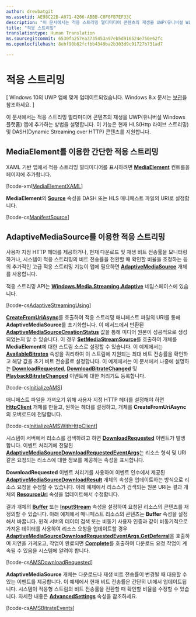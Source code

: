 ```yaml
---
author: drewbatgit
ms.assetid: AE98C22B-A071-4206-ABBB-C0F0FB7EF33C
description: "이 문서에서는 적응 스트리밍 멀티미디어 콘텐츠의 재생을 UWP(유니버설 Windows 플랫폼) 앱에 추가하는 방법을 설명합니다. 이 기능은 현재 HLS(Http 라이브 스트리밍) 및 DASH(Dynamic Streaming over HTTP) 콘텐츠를 지원합니다."
title: "적응 스트리밍"
translationtype: Human Translation
ms.sourcegitcommit: 6530fa257ea3735453a97eb5d916524e750e62fc
ms.openlocfilehash: 8ebf90b02fcfbb4349ba2b303d9c91727b731ad7

---
```


# 적응 스트리밍

\[ Windows 10의 UWP 앱에 맞게 업데이트되었습니다. Windows 8.x 문서는 [보관](http://go.microsoft.com/fwlink/p/?linkid=619132)을 참조하세요. \]

이 문서에서는 적응 스트리밍 멀티미디어 콘텐츠의 재생을 UWP(유니버설 Windows 플랫폼) 앱에 추가하는 방법을 설명합니다. 이 기능은 현재 HLS(Http 라이브 스트리밍) 및 DASH(Dynamic Streaming over HTTP) 콘텐츠를 지원합니다.

## MediaElement를 이용한 간단한 적응 스트리밍

XAML 기반 앱에서 적응 스트리밍 멀티미디어를 표시하려면 [**MediaElement**](https://msdn.microsoft.com/library/windows/apps/br242926) 컨트롤을 페이지에 추가합니다.

[!code-xml[MediaElementXAML](./code/AdaptiveStreaming_Win10/cs/MainPage.xaml#SnippetMediaElementXAML)]

**MediaElement**의 [**Source**](https://msdn.microsoft.com/library/windows/apps/br227420) 속성을 DASH 또는 HLS 매니페스트 파일의 URI로 설정합니다.

[!code-cs[ManifestSource](./code/AdaptiveStreaming_Win10/cs/MainPage.xaml.cs#SnippetManifestSource)]

## AdaptiveMediaSource를 이용한 적응 스트리밍

사용자 지정 HTTP 헤더를 제공하거나, 현재 다운로드 및 재생 비트 전송률을 모니터링하거나, 시스템이 적응 스트리밍의 비트 전송률을 전환할 때 확인할 비율을 조정하는 등의 추가적인 고급 적응 스트리밍 기능이 앱에 필요하면 [**AdaptiveMediaSource**](https://msdn.microsoft.com/library/windows/apps/dn946912) 개체를 사용합니다.

적응 스트리밍 API는 [**Windows.Media.Streaming.Adaptive**](https://msdn.microsoft.com/library/windows/apps/dn931279) 네임스페이스에 있습니다.

[!code-cs[AdaptiveStreamingUsing](./code/AdaptiveStreaming_Win10/cs/MainPage.xaml.cs#SnippetAdaptiveStreamingUsing)]

[**CreateFromUriAsync**](https://msdn.microsoft.com/library/windows/apps/dn931261)를 호출하여 적응 스트리밍 매니페스트 파일의 URI를 통해 **AdaptiveMediaSource**를 초기화합니다. 이 메서드에서 반환된 [**AdaptiveMediaSourceCreationStatus**](https://msdn.microsoft.com/library/windows/apps/dn946917) 값을 통해 미디어 원본이 성공적으로 생성되었는지 알 수 있습니다. 이 경우 [**SetMediaStreamSource**](https://msdn.microsoft.com/library/windows/apps/dn299029)를 호출하여 개체를 **MediaElement**에 대한 스트림 소스로 설정할 수 있습니다. 이 예제에서는 [**AvailableBitrates**](https://msdn.microsoft.com/library/windows/apps/dn931257) 속성을 쿼리하여 이 스트림에 지원되는 최대 비트 전송률을 확인하고 해당 값을 초기 비트 전송률로 설정합니다. 이 예제에서는 이 문서에서 나중에 설명하는 [**DownloadRequested**](https://msdn.microsoft.com/library/windows/apps/dn931272), [**DownloadBitrateChanged**](https://msdn.microsoft.com/library/windows/apps/dn931269) 및 [**PlaybackBitrateChanged**](https://msdn.microsoft.com/library/windows/apps/dn931278) 이벤트에 대한 처리기도 등록합니다.

[!code-cs[InitializeAMS](./code/AdaptiveStreaming_Win10/cs/MainPage.xaml.cs#SnippetInitializeAMS)]

매니페스트 파일을 가져오기 위해 사용자 지정 HTTP 헤더를 설정해야 하면 [**HttpClient**](https://msdn.microsoft.com/library/windows/apps/dn298639) 개체를 만들고, 원하는 헤더를 설정하고, 개체를 **CreateFromUriAsync**의 오버로드에 전달합니다.

[!code-cs[InitializeAMSWithHttpClient](./code/AdaptiveStreaming_Win10/cs/MainPage.xaml.cs#SnippetInitializeAMSWithHttpClient)]

시스템이 서버에서 리소스를 검색하려고 하면 [**DownloadRequested**](https://msdn.microsoft.com/library/windows/apps/dn931272) 이벤트가 발생합니다. 이벤트 처리기에 전달된 [**AdaptiveMediaSourceDownloadRequestedEventArgs**](https://msdn.microsoft.com/library/windows/apps/dn946935)는 리소스 형식 및 URI 같은 요청되는 리소스에 대한 정보를 제공하는 속성을 표시합니다.

**DownloadRequested** 이벤트 처리기를 사용하여 이벤트 인수에서 제공된 [**AdaptiveMediaSourceDownloadResult**](https://msdn.microsoft.com/library/windows/apps/dn946942) 개체의 속성을 업데이트하는 방식으로 리소스 요청을 수정할 수 있습니다. 아래 예제에서 리소스가 검색되는 원본 URI는 결과 개체의 [**ResourceUri**](https://msdn.microsoft.com/library/windows/apps/dn931250) 속성을 업데이트해서 수정합니다.

결과 개체의 [**Buffer**](https://msdn.microsoft.com/library/windows/apps/dn946943) 또는 [**InputStream**](https://msdn.microsoft.com/library/windows/apps/dn931249) 속성을 설정하여 요청된 리소스의 콘텐츠를 재정의할 수 있습니다. 아래 예제에서 매니페스트 리소스의 콘텐츠는 **Buffer** 속성을 설정해서 바꿉니다. 원격 서버의 데이터 검색 또는 비동기 사용자 인증과 같이 비동기적으로 가져온 데이터를 사용하여 리소스 요청을 업데이트할 경우 [**AdaptiveMediaSourceDownloadRequestedEventArgs.GetDeferral**](https://msdn.microsoft.com/library/windows/apps/dn946936)을 호출하여 지연을 가져오고, 작업이 완료되면 [**Complete**](https://msdn.microsoft.com/library/windows/apps/dn946934)를 호출하여 다운로드 요청 작업이 계속될 수 있음을 시스템에 알려야 합니다.

[!code-cs[AMSDownloadRequested](./code/AdaptiveStreaming_Win10/cs/MainPage.xaml.cs#SnippetAMSDownloadRequested)]

**AdaptiveMediaSource** 개체는 다운로드나 재생 비트 전송률이 변경될 때 대응할 수 있는 이벤트를 제공합니다. 이 예제에서 현재 비트 전송률은 간단히 UI에서 업데이트됩니다. 시스템이 적응형 스트림의 비트 전송률을 전환할 때 확인할 비율을 수정할 수 있습니다. 자세한 내용은 [**AdvancedSettings**](https://msdn.microsoft.com/library/windows/apps/mt628697) 속성을 참조하세요.

[!code-cs[AMSBitrateEvents](./code/AdaptiveStreaming_Win10/cs/MainPage.xaml.cs#SnippetAMSBitrateEvents)]

 

 







<!--HONumber=Jun16_HO4-->



